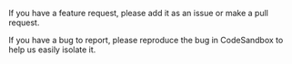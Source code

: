 If you have a feature request, please add it as an issue or make a pull request.

If you have a bug to report, please reproduce the bug in CodeSandbox to help us easily isolate it.
